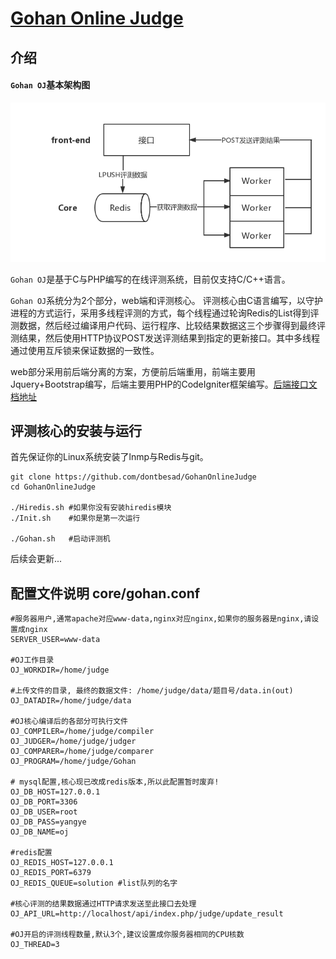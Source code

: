 # [Gohan Online Judge](http://120.77.241.49/web)

## 介绍

#### `Gohan OJ`基本架构图
![core](./images/OJ-core.png)

`Gohan OJ`是基于C与PHP编写的在线评测系统，目前仅支持C/C++语言。

`Gohan OJ`系统分为2个部分，web端和评测核心。
评测核心由C语言编写，以守护进程的方式运行，采用多线程评测的方式，每个线程通过轮询Redis的List得到评测数据，然后经过编译用户代码、运行程序、比较结果数据这三个步骤得到最终评测结果，然后使用HTTP协议POST发送评测结果到指定的更新接口。其中多线程通过使用互斥锁来保证数据的一致性。

web部分采用前后端分离的方案，方便前后端重用，前端主要用Jquery+Bootstrap编写，后端主要用PHP的CodeIgniter框架编写。[后端接口文档地址](http://apizza.cc/console/project/ec1bea88fbfae96b7449026c2bc85b9a/browse)

## 评测核心的安装与运行

首先保证你的Linux系统安装了lnmp与Redis与git。
```shell
git clone https://github.com/dontbesad/GohanOnlineJudge
cd GohanOnlineJudge

./Hiredis.sh #如果你没有安装hiredis模块
./Init.sh    #如果你是第一次运行

./Gohan.sh   #启动评测机
```
后续会更新...

## 配置文件说明 core/gohan.conf
```
#服务器用户,通常apache对应www-data,nginx对应nginx,如果你的服务器是nginx,请设置成nginx
SERVER_USER=www-data

#OJ工作目录
OJ_WORKDIR=/home/judge

#上传文件的目录, 最终的数据文件: /home/judge/data/题目号/data.in(out)
OJ_DATADIR=/home/judge/data

#OJ核心编译后的各部分可执行文件
OJ_COMPILER=/home/judge/compiler
OJ_JUDGER=/home/judge/judger
OJ_COMPARER=/home/judge/comparer
OJ_PROGRAM=/home/judge/Gohan

# mysql配置,核心现已改成redis版本,所以此配置暂时废弃!
OJ_DB_HOST=127.0.0.1
OJ_DB_PORT=3306
OJ_DB_USER=root
OJ_DB_PASS=yangye
OJ_DB_NAME=oj

#redis配置
OJ_REDIS_HOST=127.0.0.1
OJ_REDIS_PORT=6379
OJ_REDIS_QUEUE=solution #list队列的名字

#核心评测的结果数据通过HTTP请求发送至此接口去处理
OJ_API_URL=http://localhost/api/index.php/judge/update_result

#OJ开启的评测线程数量,默认3个,建议设置成你服务器相同的CPU核数
OJ_THREAD=3
```
